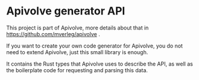 
# Apivolve generator API

This project is part of Apivolve, more details about that in https://github.com/mverleg/apivolve .

If you want to create your own code generator for Apivolve, you do not need to extend Apivolve, just this small library is enough.

It contains the Rust types that Apivolve uses to describe the API, as well as the boilerplate code for requesting and parsing this data.
